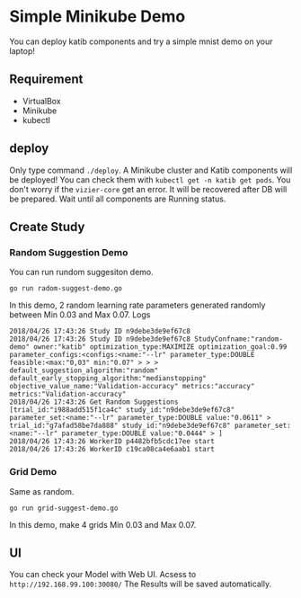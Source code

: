 # Simple Minikube Demo
You can deploy katib components and try a simple mnist demo on your laptop!
## Requirement
* VirtualBox
* Minikube
* kubectl
## deploy
Only type command `./deploy`.
A Minikube cluster and Katib components will be deployed!
You can check them with `kubectl get -n katib get pods`.
You don't worry if the `vizier-core` get an error. It will be recovered after DB will be prepared.
Wait until all components are Running status.

## Create Study
### Random Suggestion Demo
You can run rundom suggesiton demo.
```
go run radom-suggest-demo.go
```
In this demo, 2 random learning rate parameters generated randomly between Min 0.03 and Max 0.07.
Logs
```
2018/04/26 17:43:26 Study ID n9debe3de9ef67c8
2018/04/26 17:43:26 Study ID n9debe3de9ef67c8 StudyConfname:"random-demo" owner:"katib" optimization_type:MAXIMIZE optimization_goal:0.99 parameter_configs:<configs:<name:"--lr" parameter_type:DOUBLE feasible:<max:"0,03" min:"0.07" > > > default_suggestion_algorithm:"random" default_early_stopping_algorithm:"medianstopping" objective_value_name:"Validation-accuracy" metrics:"accuracy" metrics:"Validation-accuracy"
2018/04/26 17:43:26 Get Random Suggestions [trial_id:"i988add515f1ca4c" study_id:"n9debe3de9ef67c8" parameter_set:<name:"--lr" parameter_type:DOUBLE value:"0.0611" >  trial_id:"g7afad58be7da888" study_id:"n9debe3de9ef67c8" parameter_set:<name:"--lr" parameter_type:DOUBLE value:"0.0444" > ]
2018/04/26 17:43:26 WorkerID p4482bfb5cdc17ee start
2018/04/26 17:43:26 WorkerID c19ca08ca4e6aab1 start
```

### Grid Demo
Same as random.
```
go run grid-suggest-demo.go
```
In this demo, make 4 grids Min 0.03 and Max 0.07.

## UI
You can check your Model with Web UI.
Acsess to `http://192.168.99.100:30080/`
The Results will be saved automatically.
